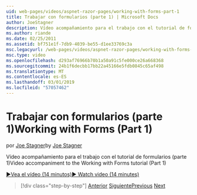 ```yaml
---
uid: web-pages/videos/aspnet-razor-pages/working-with-forms-part-1
title: Trabajar con formularios (parte 1) | Microsoft Docs
author: JoeStagner
description: Vídeo acompañamiento para el trabajo con el tutorial de formularios (parte 1)
ms.author: riande
ms.date: 02/25/2011
ms.assetid: bf751e1f-7db9-4039-be55-d1ee33769c3a
msc.legacyurl: /web-pages/videos/aspnet-razor-pages/working-with-forms-part-1
msc.type: video
ms.openlocfilehash: d293af76966b70b1a50a91c5fe000ce26a668368
ms.sourcegitcommit: 24b1f6decbb17bb22a45166e5fdb0845c65af498
ms.translationtype: MT
ms.contentlocale: es-ES
ms.lasthandoff: 03/01/2019
ms.locfileid: "57057462"
---
```

<a name="working-with-forms-part-1"></a><span data-ttu-id="929b2-103">Trabajar con formularios (parte 1)</span><span class="sxs-lookup"><span data-stu-id="929b2-103">Working with Forms (Part 1)</span></span>
====================
<span data-ttu-id="929b2-104">por [Joe Stagner](https://github.com/JoeStagner)</span><span class="sxs-lookup"><span data-stu-id="929b2-104">by [Joe Stagner](https://github.com/JoeStagner)</span></span>

<span data-ttu-id="929b2-105">Vídeo acompañamiento para el trabajo con el tutorial de formularios (parte 1)</span><span class="sxs-lookup"><span data-stu-id="929b2-105">Video accompaniment to the Working with Forms tutorial (Part 1)</span></span>

[<span data-ttu-id="929b2-106">&#9654;Vea el vídeo (14 minutos)</span><span class="sxs-lookup"><span data-stu-id="929b2-106">&#9654; Watch video (14 minutes)</span></span>](https://channel9.msdn.com/Blogs/ASP-NET-Site-Videos/working-with-forms-part-1)

> [!div class="step-by-step"]
> <span data-ttu-id="929b2-107">[Anterior](creating-a-consistent-look-part-2.md)
> [Siguiente](working-with-forms-part-2.md)</span><span class="sxs-lookup"><span data-stu-id="929b2-107">[Previous](creating-a-consistent-look-part-2.md)
[Next](working-with-forms-part-2.md)</span></span>
